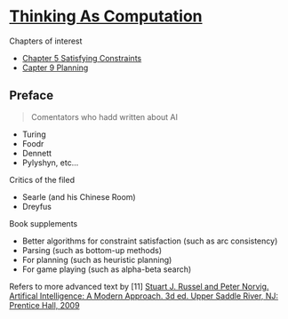 # [Thinking As Computation](https://tomblackson.com/PHI_319_420/Levesque_book.pdf)

Chapters of interest

- [Chapter 5 Satisfying Constraints](https://tomblackson.com/PHI_319_420/Levesque_book.pdf#page=108)
- [Capter 9 Planning](https://tomblackson.com/PHI_319_420/Levesque_book.pdf#page=202)

## Preface

> Comentators who hadd written about AI

- Turing
- Foodr
- Dennett
- Pylyshyn, etc...

Critics of the filed

- Searle (and his Chinese Room)
- Dreyfus

Book supplements

- Better algorithms for constraint satisfaction (such as arc consistency)
- Parsing (such as bottom-up methods)
- For planning (such as heuristic planning)
- For game playing (such as alpha-beta search)

Refers to more advanced text by [11] [Stuart J. Russel and Peter Norvig. Artifical Intelligence: A Modern Approach. 3d ed. Upper Saddle River, NJ: Prentice Hall, 2009](https://ipfs.io/ipfs/bafykbzacedp345o5gzps2b7opssaerl37fha6y55snvzmh4cexvp2mpr5akq6?filename=Stuart%20J.%20Russel%2C%20Peter%20Norvig%20-%20Artificial%20Intelligence_%20A%20Modern%20Approach-Pearson%20Education%20Inc.%20%282009%29.pdf)
